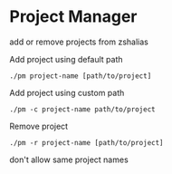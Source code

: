 # Project Manager

add or remove projects from zshalias

Add project using default path

```
./pm project-name [path/to/project]
```

Add project using custom path

```
./pm -c project-name path/to/project
```

Remove project

```
./pm -r project-name [path/to/project]
```

don't allow same project names